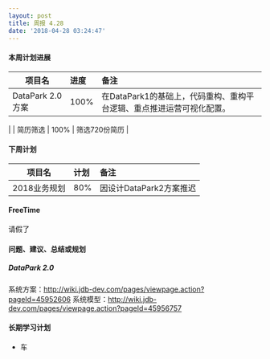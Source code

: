 ```yaml
---
layout: post
title: 周报 4.28
date: '2018-04-28 03:24:47'
---
```


#### 本周计划进展

| 项目名         | 进度              | 备注  |
| ------------- |:----------------| :---------|
| DataPark 2.0方案 |  100% | 在DataPark1的基础上，代码重构、重构平台逻辑、重点推进运营可视化配置。
 |
| 简历筛选 |  100% | 筛选720份简历 |


#### 下周计划

| 项目名         | 计划              | 备注  |
| ------------- |:----------------| :---------|
| 2018业务规划 |  80% | 因设计DataPark2方案推迟 |



#### FreeTime 
请假了


#### 问题、建议、总结或规划
##### DataPark 2.0
系统方案：http://wiki.jdb-dev.com/pages/viewpage.action?pageId=45952606
系统模型：http://wiki.jdb-dev.com/pages/viewpage.action?pageId=45956757


#### 长期学习计划
- 车
